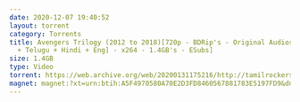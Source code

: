 ```yaml
---
date: 2020-12-07 19:40:52
layout: torrent
category: Torrents
title: Avengers Trilogy (2012 to 2018)[720p - BDRip's - Original Audios - [Tamil
  + Telugu + Hindi + Eng] - x264 - 1.4GB's - ESubs]
size: 1.4GB
type: Video
torrent: https://web.archive.org/web/20200131175216/http://tamilrockers.ws/index.php?app=core&module=attach&section=attach&attach_id=25965
magnet: magnet:?xt=urn:btih:A5F4970580A70E2D3FD8460567881783E5197FD9&dn=www.TamilRockers.cl%20-%20Avengers%20Trilogy%20%282012%20to%202018%29%5b720p%20-%20BDRip%27s%20-%20Original%20Audios%20-%20%5bTamil%20%2b%20Telugu%20%2b%20Hindi%20%2b%20Eng%5d&tr=udp%3a%2f%2ftracker.leechers-paradise.org%3a6969%2fannounce&tr=udp%3a%2f%2ftracker.opentrackr.org%3a1337%2fannounce&tr=udp%3a%2f%2feddie4.nl%3a6969%2fannounce&tr=udp%3a%2f%2f9.rarbg.me%3a2720%2fannounce&tr=udp%3a%2f%2f9.rarbg.to%3a2780%2fannounce&tr=udp%3a%2f%2fpublic.popcorn-tracker.org%3a6969%2fannounce&tr=udp%3a%2f%2ftracker.opentrackr.org%3a1337%2fannounce&tr=udp%3a%2f%2fp4p.arenabg.ch%3a1337%2fannounce&tr=udp%3a%2f%2ftracker.internetwarriors.net%3a1337%2fannounce&tr=udp%3a%2f%2ftracker.coppersurfer.tk%3a6969%2fannounce&tr=http%3a%2f%2ftorrentsmd.com%3a8080%2fannounce
---
```

